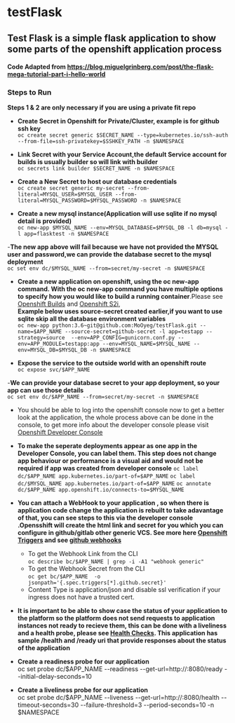# testFlask

## Test Flask is a simple flask application to show some parts of the openshift application process
#### Code Adapted from https://blog.miguelgrinberg.com/post/the-flask-mega-tutorial-part-i-hello-world
 
### Steps to Run

**Steps 1 & 2 are only necessary if you are using a private fit repo**

- **Create Secret in Openshift for Private/Cluster, example is for github ssh key**<br/>
```oc create secret generic $SECRET_NAME --type=kubernetes.io/ssh-auth --from-file=ssh-privatekey=$SSHKEY_PATH -n $NAMESPACE```

- **Link Secret with your Service Account,the default Service account for builds is usually builder so will link with builder**<br/>
```oc secrets link builder $SECRET_NAME -n $NAMESPACE```

- **Create a New Secret to host our database credentials**<br/>
```oc create secret generic my-secret --from-literal=MYSQL_USER=$MYSQL_USER --from-literal=MYSQL_PASSWORD=$MYSQL_PASSWORD -n $NAMESPACE```

- **Create a new mysql instance(Application will use sqlite if no mysql detail is provided)**<br/>
```oc new-app $MYSQL_NAME --env=MYSQL_DATABASE=$MYSQL_DB -l db=mysql -l app=flasktest -n $NAMESPACE```

-**The new app above will fail because we have not provided the MYSQL user and password,we can provide the database secret to the mysql deployment**<br/>
```oc set env dc/$MYSQL_NAME --from=secret/my-secret -n $NAMESPACE```

- **Create a new application on openshift, using the oc new-app command. With the oc new-app command you have multiple options to specify how you would like to build a running container**.Please see [Openshift Builds](https://docs.openshift.com/container-platform/4.3/builds/understanding-image-builds.html) and [Openshift S2i](https://docs.openshift.com/enterprise/3.2/using_images/s2i_images/python.html), <br/>**Example below uses source-secret created earlier,if you want to use sqlite skip all the database environment variables**</br>```oc new-app python:3.6~git@github.com:MoOyeg/testFlask.git --name=$APP_NAME --source-secret=github-secret -l app=testapp --strategy=source  --env=APP_CONFIG=gunicorn.conf.py --env=APP_MODULE=testapp:app --env=MYSQL_NAME=$MYSQL_NAME --env=MYSQL_DB=$MYSQL_DB -n $NAMESPACE```

- **Expose the service to the outside world with an openshift route**<br/>
```oc expose svc/$APP_NAME```

-**We can provide your database secret to your app deployment, so your app can use those details**<br/>
```oc set env dc/$APP_NAME --from=secret/my-secret -n $NAMESPACE```

- You should be able to log into the openshift console now to get a better look at the application, the whole process above can be done in the console, to get more info about the developer console please visit [Openshift Developer Console](https://docs.openshift.com/container-platform/4.4/applications/application_life_cycle_management/odc-creating-applications-using-developer-perspective.html)

- **To make the seperate deployments appear as one app in the Developer Console, you can label them. This step does not change app behaviour or performance is a visual aid and would not be required if app was created from developer console**
```oc label dc/$APP_NAME app.kubernetes.io/part-of=$APP_NAME```
```oc label dc/$MYSQL_NAME app.kubernetes.io/part-of=$APP_NAME```
```oc annotate dc/$APP_NAME app.openshift.io/connects-to=$MYSQL_NAME```

- **You can attach a WebHook to your application , so when there is application code change the application is rebuilt to take adavantage of that, you can see steps to this via the developer console .Opensshift will create the html link and secret for you which you can configure in github/gitlab other generic VCS. See more here [Openshift Triggers](https://docs.openshift.com/container-platform/4.4/builds/triggering-builds-build-hooks.html) and see [github webhooks](https://developer.github.com/webhooks/)**<br/>
    -  To get the Webhook Link from the CLI<br/>
       ```oc describe bc/$APP_NAME | grep -i -A1 "webhook generic"```
    -  To get the Webhook Secret from the CLI<br/>
       ```oc get bc/$APP_NAME  -o jsonpath='{.spec.triggers[*].github.secret}'```
    - Content Type is application/json and disable ssl verification if your ingress does not have a trusted cert.


- **It is important to be able to show case the status of your application to the platform so the platform does not send requests to application instances not ready to recieve them, this can be done with a liveliness and a health probe, please see [Health Checks](https://docs.openshift.com/container-platform/4.4/applications/application-health.html). This application has  sample /health and /ready uri that provide responses about the status of the application**<br/>

- **Create a readiness probe for our application**<br/>
oc set probe dc/$APP_NAME --readiness --get-url=http://:8080/ready --initial-delay-seconds=10

- **Create a liveliness probe for our application**<br/>
oc set probe dc/$APP_NAME --liveness --get-url=http://:8080/health --timeout-seconds=30 --failure-threshold=3 --period-seconds=10 -n $NAMESPACE




